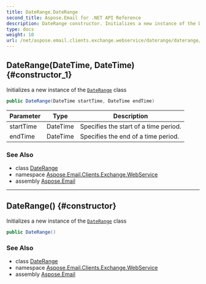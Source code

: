 ```yaml
---
title: DateRange.DateRange
second_title: Aspose.Email for .NET API Reference
description: DateRange constructor. Initializes a new instance of the DateRange class
type: docs
weight: 10
url: /net/aspose.email.clients.exchange.webservice/daterange/daterange/
---
```

## DateRange(DateTime, DateTime) {#constructor_1}

Initializes a new instance of the [`DateRange`](../) class

```csharp
public DateRange(DateTime startTime, DateTime endTime)
```

| Parameter | Type | Description |
| --- | --- | --- |
| startTime | DateTime | Specifies the start of a time period. |
| endTime | DateTime | Specifies the end of a time period. |

### See Also

* class [DateRange](../)
* namespace [Aspose.Email.Clients.Exchange.WebService](../../daterange/)
* assembly [Aspose.Email](../../../)

---

## DateRange() {#constructor}

Initializes a new instance of the [`DateRange`](../) class

```csharp
public DateRange()
```

### See Also

* class [DateRange](../)
* namespace [Aspose.Email.Clients.Exchange.WebService](../../daterange/)
* assembly [Aspose.Email](../../../)


